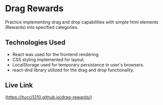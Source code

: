# Drag Rewards

Practice implementing drag and drop capabilities with simple html elements (Rewards) into specified categories.

## Technologies Used

* React was used for the frontend rendering.
* CSS styling implemented for layout.
* LocalStorage used for temporary persistance in user's browsers.
* react-dnd library utilized for the drag and drop functionality. 

## Live Link

(https://jtucci1210.github.io/drag-rewards/)
